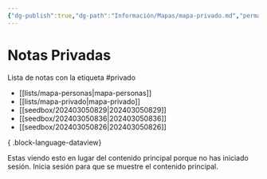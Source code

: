 ```yaml
---
{"dg-publish":true,"dg-path":"Información/Mapas/mapa-privado.md","permalink":"/informacion/mapas/mapa-privado/","title":"Mapa de Notas Privadas","tags":["mapa","privado"],"noteIcon":"signpost","created":"2024-03-03T14:32:01.524-06:00","updated":"2024-03-05T10:31:11.358-06:00"}
---
```


# Notas Privadas
Lista de notas con la etiqueta \#privado
<div class="auth-visible hidden">

- [[lists/mapa-personas\|mapa-personas]]
- [[lists/mapa-privado\|mapa-privado]]
- [[seedbox/202403050829\|202403050829]]
- [[seedbox/202403050836\|202403050836]]
- [[seedbox/202403050826\|202403050826]]

{ .block-language-dataview}

</div>

<div class="auth-invisible ">

Estas viendo esto en lugar del contenido principal porque no has iniciado sesión. Inicia sesión para que se muestre el contenido principal.

</div>
